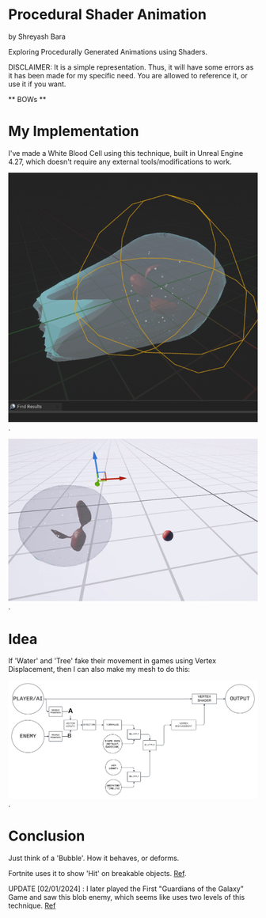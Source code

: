 # Procedural Shader Animation

by Shreyash Bara

Exploring Procedurally Generated Animations using Shaders.

DISCLAIMER: It is a simple representation. Thus, it will have some errors as it has been made for my specific need. You are allowed to reference it, or use it if you want.

** BOWs **

# My Implementation

I've made a White Blood Cell using this technique, built in Unreal Engine 4.27, which doesn't require any external tools/modifications to work.

![Example](./Example.png).

![Example2](./Example2.gif).

# Idea

If 'Water' and 'Tree' fake their movement in games using Vertex Displacement, then I can also make my mesh to do this:

![Block Diagram](./BlockDiagram.png).

# Conclusion

Just think of a 'Bubble'. How it behaves, or deforms.

Fortnite uses it to show 'Hit' on breakable objects. [Ref](https://youtu.be/7Fl3so0Z5Tc).

UPDATE [02/01/2024] : I later played the First "Guardians of the Galaxy" Game and saw this blob enemy, which seems like uses two levels of this technique. [Ref](https://oyster.ignimgs.com/mediawiki/apis.ign.com/guardians-of-the-galaxy-the-game/6/65/Ch3_%287%29.png?width=1280)
